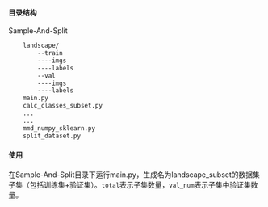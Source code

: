 #### 目录结构
Sample-And-Split
```bash
    landscape/
        --train
        ----imgs
        ----labels
        --val
        ----imgs
        ----labels
    main.py
    calc_classes_subset.py
    ...
    ...
    mmd_numpy_sklearn.py
    split_dataset.py
```
#### 使用
在Sample-And-Split目录下运行main.py，生成名为landscape_subset的数据集子集（包括训练集+验证集）。`total`表示子集数量，`val_num`表示子集中验证集数量。